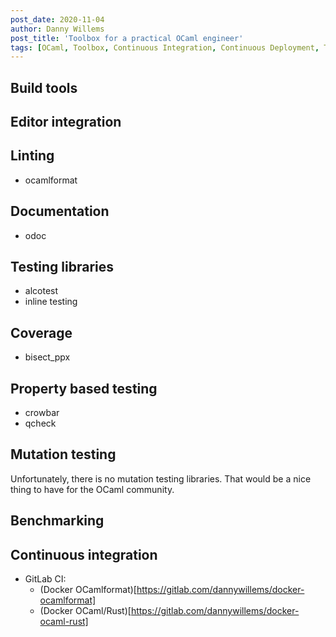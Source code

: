 ```yaml
---
post_date: 2020-11-04
author: Danny Willems
post_title: 'Toolbox for a practical OCaml engineer'
tags: [OCaml, Toolbox, Continuous Integration, Continuous Deployment, Testing, Property based testing]
---
```


## Build tools

## Editor integration

## Linting

- ocamlformat

## Documentation

- odoc

## Testing libraries

- alcotest
- inline testing

## Coverage

- bisect_ppx

## Property based testing

- crowbar 
- qcheck

## Mutation testing

Unfortunately, there is no mutation testing libraries. That would be a nice thing to have for the OCaml community.

## Benchmarking


## Continuous integration

- GitLab CI:
  - (Docker OCamlformat)[https://gitlab.com/dannywillems/docker-ocamlformat]
  - (Docker OCaml/Rust)[https://gitlab.com/dannywillems/docker-ocaml-rust]
